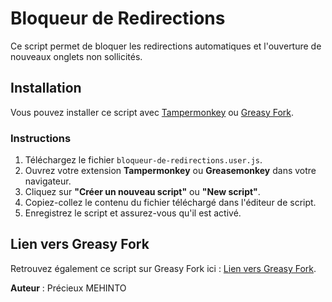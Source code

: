 # Bloqueur de Redirections

Ce script permet de bloquer les redirections automatiques et l'ouverture de nouveaux onglets non sollicités.

## Installation
Vous pouvez installer ce script avec [Tampermonkey](https://www.tampermonkey.net/) ou [Greasy Fork](https://greasyfork.org/).

### Instructions
1. Téléchargez le fichier `bloqueur-de-redirections.user.js`.
2. Ouvrez votre extension **Tampermonkey** ou **Greasemonkey** dans votre navigateur.
3. Cliquez sur **"Créer un nouveau script"** ou **"New script"**.
4. Copiez-collez le contenu du fichier téléchargé dans l'éditeur de script.
5. Enregistrez le script et assurez-vous qu'il est activé.

## Lien vers Greasy Fork
Retrouvez également ce script sur Greasy Fork ici : [Lien vers Greasy Fork](https://greasyfork.org/fr/scripts/512742-bloqueur-de-redirections-forc%C3%A9es).

**Auteur** : Précieux MEHINTO

